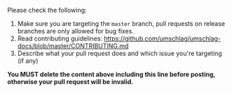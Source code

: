 Please check the following:

1. Make sure you are targeting the `master` branch, pull requests on release branches are only allowed for bug fixes.
2. Read contributing guidelines: https://github.com/umschlag/umschlag-docs/blob/master/CONTRIBUTING.md
3. Describe what your pull request does and which issue you're targeting (if any)

**You MUST delete the content above including this line before posting, otherwise your pull request will be invalid.**
